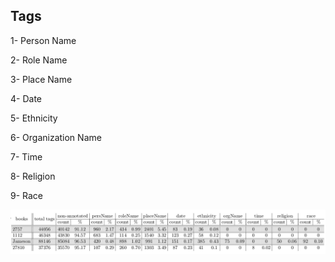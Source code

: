 ## Tags

1- Person Name

2- Role Name

3- Place Name

4- Date

5- Ethnicity

6- Organization Name

7- Time

8- Religion

9- Race

<img src="results/DatasetStats.png">
